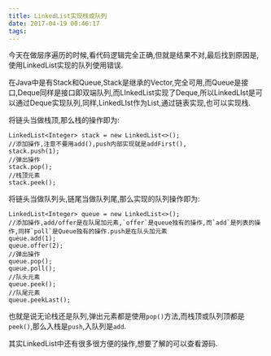 ```yaml
---
title: LinkedList实现栈或队列
date: 2017-04-19 00:46:17
tags:
---
```


今天在做层序遍历的时候,看代码逻辑完全正确,但就是结果不对,最后找到原因是,使用LinkedList实现的队列使用错误.

<!--more-->

在Java中是有Stack和Queue,Stack是继承的Vector,完全可用,而Queue是接口,Deque同样是接口即双端队列,而LInkedList实现了Deque,所以LinkedLIst是可以通过Deque实现队列,同样,LinkedLIst作为List,通过链表实现,也可以实现栈.

将链头当做栈顶,那么栈的操作即为:
```
LinkedList<Integer> stack = new LinkedList<>();
//添加操作,注意不要用add(),push内部实现就是addFirst(),
stack.push(1);
//弹出操作
stack.pop();
//栈顶元素
stack.peek();
```

将链头当做队列头,链尾当做队列尾,那么实现的队列操作即为:
```
LinkedList<Integer> queue = new LinkedList<>();
//添加操作,add/offer是在队尾加元素,`offer`是queue独有的操作,而`add`是列表的操作,同样`poll`是Queue独有的操作.push是在队头加元素
queue.add(1);
queue.offer(2);
//弹出操作
queue.pop();
queue.poll();
//队头元素
queue.peek();
//队尾元素
queue.peekLast();
```

也就是说无论栈还是队列,弹出元素都是使用`pop()`方法,而栈顶或队列顶都是`peek()`,那么入栈是`push`,入队列是`add`.



其实LinkedList中还有很多很方便的操作,想要了解的可以查看源码.
